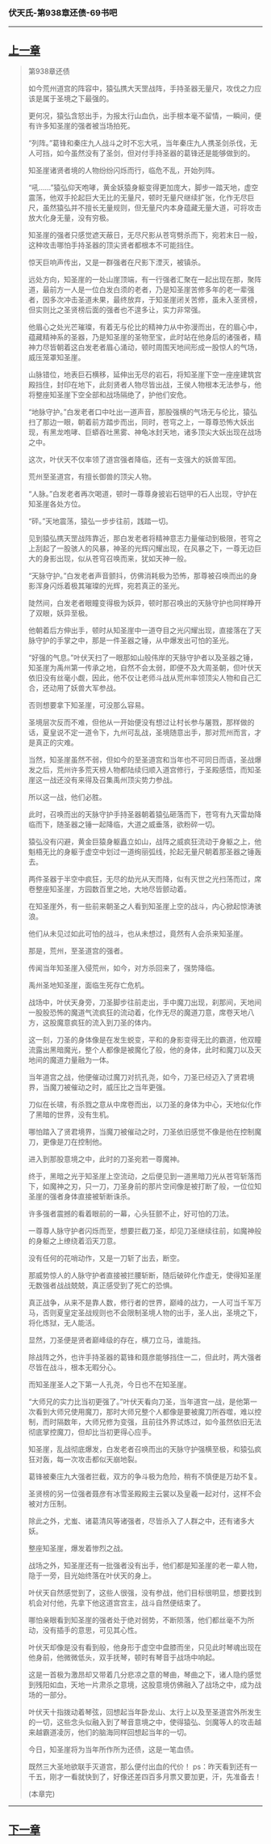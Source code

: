 ### 伏天氏-第938章还债-69书吧

--------
[上一章](./b6c9da1e59376819e84e335a979be424.md)
--------


>
>
>
>第938章还债
>
>如今荒州道宫的阵容中，猿弘携大天罡战阵，手持圣器无量尺，攻伐之力应该是属于圣境之下最强的。
>
>更何况，猿弘含怒出手，为报太行山血仇，出手根本毫不留情，一瞬间，便有许多知圣崖的强者被当场拍死。
>
>“列阵。”葛锋和秦庄九人战斗之时不忘大吼，当年秦庄九人携圣剑杀伐，无人可挡，如今虽然没有了圣剑，但对付手持圣器的葛锋还是能够做到的。
>
>知圣崖诸贤者境的人物纷纷闪烁而行，临危不乱，开始列阵。
>
>“吼……”猿弘仰天咆哮，黄金妖猿身躯变得更加庞大，脚步一踏天地，虚空震荡，他双手抡起巨大无比的无量尺，顿时无量尺继续扩张，化作无尽巨尺，虽然猿弘并不擅长无量规则，但无量尺内本身蕴藏无量大道，可将攻击放大化身无量，没有穷极。
>
>知圣崖的强者只感觉遮天蔽日，无尽尺影从苍穹劈杀而下，宛若末日一般，这种攻击哪怕手持圣器的顶尖贤者都根本不可能挡住。
>
>惊天巨响声传出，又是一群强者在尺影下湮灭，被镇杀。
>
>远处方向，知圣崖的一处山崖顶端，有一行强者汇聚在一起出现在那，聚阵道，最前方一人是一位白发白须的老者，乃是知圣崖苦修多年的老一辈强者，因多次冲击圣道未果，最终放弃，于知圣崖闭关苦修，虽未入圣贤榜，但实则比之圣贤榜后面的强者也不遑多让，实力非常强。
>
>他眉心之处光芒璀璨，有着无与伦比的精神力从中弥漫而出，在的眉心中，蕴藏精神系的圣器，乃是知圣崖的圣物至宝，此时站在他身后的诸强者，精神力尽皆朝着这白发老者眉心涌动，顿时周围天地间形成一股惊人的气场，威压笼罩知圣崖。
>
>山脉错位，地表巨石横移，延伸出无尽的岩石，将知圣崖下空一座座建筑宫殿挡住，封印在地下，此刻贤者人物尽皆出战，王侯人物根本无法参与，他将整座知圣崖下空全部和战场隔绝了，护他们安危。
>
>“地脉守护。”白发老者口中吐出一道声音，那股强横的气场无与伦比，猿弘扫了那边一眼，朝着前方踏步而出，同时，苍穹之上，一尊尊恐怖大妖出现，有黑龙咆哮、巨蟒吞吐黑雾、神龟冰封天地，诸多顶尖大妖出现在战场之中。
>
>这次，叶伏天不仅率领了道宫强者降临，还有一支强大的妖兽军团。
>
>荒州至圣道宫，有擅长御兽的顶尖人物。
>
>“人脉。”白发老者再次喝道，顿时一尊尊身披岩石铠甲的石人出现，守护在知圣崖各处方位。
>
>“砰。”天地震荡，猿弘一步步往前，践踏一切。
>
>见到猿弘携天罡战阵靠近，那白发老者将精神意志力量催动到极限，苍穹之上刮起了一股骇人的风暴，神圣的光辉闪耀出现，在风暴之下，一尊无边巨大的身影出现，似从苍穹召唤而来，犹如天神一般。
>
>“天脉守护。”白发老者声音颤抖，仿佛消耗极为恐怖，那尊被召唤而出的身影浑身闪烁着极其璀璨的光辉，宛若真正的圣光。
>
>陡然间，白发老者眼瞳变得极为妖异，顿时那召唤出的天脉守护也同样睁开了双眼，妖异至极。
>
>他朝着后方伸出手，顿时从知圣崖中一道夺目之光闪耀出现，直接落在了天脉守护的手掌之中，那是一件圣器之锤，从中爆发出可怕的圣光。
>
>“好强的气息。”叶伏天扫了一眼那如山般伟岸的天脉守护者以及圣器之锤，知圣崖为禹州第一传承之地，自然不会太弱，即便不及大周圣朝，但叶伏天依旧没有丝毫小觑，因此，他不仅让老师斗战从荒州率领顶尖人物和自己汇合，还动用了妖兽大军参战。
>
>否则想要拿下知圣崖，可没那么容易。
>
>圣境层次反而不难，但他从一开始便没有想过让村长参与屠戮，那样做的话，夏皇说不定一道令下，九州可乱战，圣境随意出手，那对荒州而言，才是真正的灾难。
>
>当然，知圣崖虽然不弱，但如今的至圣道宫和当年也不可同日而语，圣战爆发之后，荒州许多荒天榜人物都陆续归顺入道宫修行，于圣殿感悟，而知圣崖这一战还没有来得及召集禹州顶尖势力参战。
>
>所以这一战，他们必胜。
>
>此时，召唤而出的天脉守护手持圣器朝着猿弘砸落而下，苍穹有九天雷劫降临而下，随圣器之锤一起降临，大道之威垂落，欲粉碎一切。
>
>猿弘没有闪避，黄金巨猿身躯矗立如山，战阵之威疯狂流动于身躯之上，他魁梧无比的身躯于虚空中划过一道绚丽弧线，抡起无量尺朝着那圣器之锤轰去。
>
>两件圣器于半空中疯狂，无尽的劫光从天而降，似有灭世之光扫荡而过，席卷整座知圣崖，方园数百里之地，大地尽皆颤动着。
>
>在知圣崖外，有一些前来朝圣之人看到知圣崖上空的战斗，内心掀起惊涛骇浪。
>
>他们从未见过如此可怕的战斗，也从未想过，竟然有人会杀来知圣崖。
>
>那是，荒州，至圣道宫的强者。
>
>传闻当年知圣崖入侵荒州，如今，对方杀回来了，强势降临。
>
>禹州圣地知圣崖，面临生死存亡危机。
>
>战场中，叶伏天身旁，刀圣脚步往前走出，手中魔刀出现，刹那间，天地间一股股恐怖的魔道气流疯狂的流动着，化作无尽的魔道刀意，席卷天地八方，这股魔意疯狂的流入到刀圣的体内。
>
>这一刻，刀圣的身体像是在发生蜕变，平和的身影变得无比的霸道，他双瞳流露出黑暗魔光，整个人都像是被魔化了般，他的身体，此时和魔刀以及天地间的魔道力量融为一体。
>
>当年道宫之战，他便催动过魔刀对抗孔尧，如今，刀圣已经迈入了贤君境界，当魔刀被催动之时，威压比之当年更强。
>
>刀似在长啸，有杀戮之意从中席卷而出，以刀圣的身体为中心，天地似化作了黑暗的世界，没有生机。
>
>哪怕踏入了贤君境界，当魔刀被催动之时，刀圣依旧感觉不像是他在控制魔刀，更像是刀在控制他。
>
>进入到那股意境之中，此时的刀圣宛若一尊魔神。
>
>终于，黑暗之光于知圣崖上空流动，之后便见到一道黑暗刀光从苍穹斩落而下，如魔神之刃，只一刀，刀圣身前的那片空间像是被打断了般，一位位知圣崖的强者身体直接被斩断诛杀。
>
>许多强者震撼的看着眼前的一幕，心头狂颤不止，好可怕的刀法。
>
>一尊尊人脉守护者闪烁而至，想要拦截刀圣，却见刀圣继续往前，如魔神般的身躯之上缭绕着滔天刀意。
>
>没有任何的花哨动作，又是一刀斩了出去，断空。
>
>那威势惊人的人脉守护者直接被拦腰斩断，随后破碎化作虚无，使得知圣崖无数强者战战兢兢，真正感受到了死亡的恐惧。
>
>真正战争，从来不是靠人数，修行者的世界，巅峰的战力，一人可当千军万马，否则夏皇定圣战规则也不会限制圣境人物的出手，圣人出，圣境之下，将化炼狱，无人能活。
>
>显然，刀圣便是贤者巅峰级的存在，横刀立马，谁能挡。
>
>除战阵之外，也许手持圣器的葛锋和聂彦能够挡住一二，但此时，两大强者尽皆在战斗，根本无暇分心。
>
>而知圣崖圣人之下第一人孔尧，今日也不在知圣崖。
>
>“大师兄的实力比当初更强了。”叶伏天看向刀圣，当年道宫一战，是他第一次看到大师兄使用魔刀，那时大师兄整个人都像是要被魔刀所吞噬，难以控制，而时隔数年，大师兄修为变强，且前往外界试炼过，如今虽然依旧无法彻底掌控魔刀，但却比当初更得心应手。
>
>知圣崖，乱战彻底爆发，白发老者召唤而出的天脉守护强横至极，和猿弘疯狂对轰，每一次攻击都似天崩地裂。
>
>葛锋被秦庄九大强者拦截，双方的争斗极为危险，稍有不慎便是万劫不复。
>
>圣贤榜的另一位强者聂彦有冰雪圣殿殿主云裳以及皇羲一起对付，这样不会被对方压制。
>
>除此之外，尤蚩、诸葛清风等诸强者，尽皆杀入了人群之中，还有诸多大妖。
>
>整座知圣崖，爆发着惨烈之战。
>
>战场之外，知圣崖还有一批强者没有出手，他们都是知圣崖的老一辈人物，隐于一旁，目光始终落在叶伏天的身上。
>
>叶伏天自然感觉到了，这些人很强，没有参战，他们目标很明显，想要找到机会对付他，先拿下他这道宫宫主，战斗自然便结束了。
>
>哪怕亲眼看到知圣崖的强者处于绝对弱势，不断陨落，他们都丝毫不为所动，没有插手的意思，可见其心性。
>
>叶伏天却像是没有看到般，他身形于虚空中盘膝而坐，只见此时琴魂出现在他身前，他微微低头，双手抚琴，顿时有琴音于战场中响起。
>
>这是一首极为激昂却又带着几分悲凉之意的琴曲，琴曲之下，诸人隐约感觉到残阳如血，天地一片肃杀之意境，这股意境仿佛融入了战场之中，成为战场的一部分。
>
>叶伏天十指拨动着琴弦，回想起当年卧龙山、太行上以及至圣道宫外所发生的一切，这些念头似融入到了琴音意境之中，使得猿弘、剑魔等人的攻击越来越霸道凌厉，他们的脑海同样回想起当年的一切。
>
>今日，知圣崖将为当年所作所为还债，这是一笔血债。
>
>既然三大圣地欲联手灭道宫，那么便付出血的代价！
>ps：昨天看到还有一千五，刚才一看就快到了，好像还差四百多月票又要加更，汗，先准备去！
>
>(本章完)
>
>

--------
[下一章](./655a218016becf6eac1f56bcc6de071d.md)
--------
